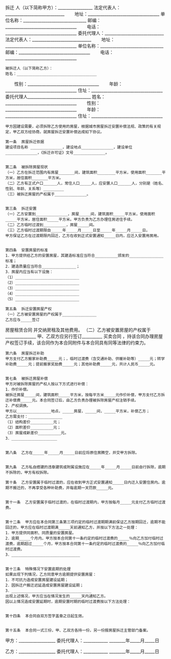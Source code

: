 
 


    
拆迁
人（以下简称甲方）：_________________
    法定代表人：_____________________________
　　地址：___________________________________
    单位名称：_______________________________
    邮编：___________________________________
　　电话：___________________________________
    委托代理人：_____________________________
    法定代表人：_____________________________
　　地址：___________________________________
    单位名称：_______________________________
    邮编：___________________________________
　　电话：___________________________________
 
    被拆迁人（以下简称乙方）：
    姓名：___________________________________
　　性别：___________________________________
　　年龄：___________________________________
    住址：___________________________________
    委托代理人_______________________________
    姓名：___________________________________
　　性别：___________________________________
　　年龄：___________________________________
    住址：___________________________________
                                          
    甲方因建设需要，必须拆除乙方使用的房屋，根据城市房屋拆迁安置补偿法规、政策的有关规定，甲乙双方经协商，就房屋拆迁安置补偿达成如下协议。
 
    第一条  房屋拆迁依据 
    建设项目名称 ______________，建设地点______________，建设单位______________，《拆迁许可证》文号______________。


    第二条  被拆除房屋现状 
    （一）乙方在拆迁范围内有房屋_______间，建筑面积________平方米，使用面积_______平方米，居住面积_______平方米。 
    （二）乙方有正式户口______人，常住人口_____人，应安置人口______人，分别是（姓名、性别、年龄、关系等）_________ 
    （三）被拆迁房屋的产权属于______________。


    第三条  拆迁安置 
    （一）乙方安置到______________，房屋_____间，建筑面积_____平方米，使用面积_____平方米，居住面积_____平方米。甲方负责为乙方办理住房进住手续。 
    （二）乙方临时过渡到__________，房屋_____间。 
    （三）乙方临时过渡期限自_____年_____月_____日至_____年_____月_____日。 
    甲方保证乙方在过渡期限内回迁，乙方在收到正式安置通知_____日内，应迁入安置用房用。


    第四条  安置房屋的标准 
    1．甲方提供给乙方的安置房屋，其建造标准应当符合__________颁发的_______________标准； 
    2．建造质量应当符合_______________； 
    3．房屋内应当有以下设施： 
    （1）____________________________  
    （2）____________________________ 
    （3）____________________________ 
    （4）____________________________ 
    （5）____________________________
      
    第五条  拆迁安置房屋产权 
    （一）乙方被安置房屋的产权属于_______________  
    乙方应与_____签订
房屋租赁合同
并交纳房租及其他费用。 
    （二）乙方被安置房屋的产权属于_______________ 
    甲、乙双方应另行签订__________
买卖合同
，持该合同办理房屋产权签订手续，该合同作为本合同附件与本合同具有同等法律的约束力。
 
    第六条  房屋拆迁补助 
    甲方支付乙方搬家补助费_____元；，临时过渡费（含交通补助、供暖补助等）_____元；转学补助费_____元；提前搬家奖励费_____元；其他补助费_____元，共计人民币_____元。


    第七条  被拆迁房屋补偿 
    甲方对被拆除房屋的产权人按以下方式进行补偿： 
    1．作价补偿。 
    被拆迁房屋_____间，建筑面积_____平方米，按每平方米_____元作价补偿，甲方支付乙方拆迁补偿费_____元。本合同签订后，由乙方负责办理被拆除房屋产权注销手续。 
    2．产权调换。 
    甲方以_______________地点，_____房屋，_____间，_____平方米，补偿乙方； 
    乙方需支付：_______________ 
    （1）结构差价__________元； 
    （2）面积差价__________元； 
    （3）房屋成新差价__________元。 
    3．____________________


    第八条  乙方在_____年_____月_____日前应将原住房腾空，并交甲方拆除。


    第九条  乙方私自搭建的违章建筑或附属设施应在_____年_____月_____日前自行拆除，逾期不拆除的，甲方有权拆除。
 
    第十条  乙方安置属于临时过渡的，应在收到甲方正式安置通知_____日内迁入安置住房内。逾期不搬迁的，不再享受各种补助费，并每逾期一天罚款_____元。


    第十一条  乙方安置属于临时过渡的，在临时过渡期内，甲方按每月_____元支付乙方临时过渡费。


    第十二条  甲方应在本合同第三条第三项约定的临时过渡期期满前保证乙方按期回迁，逾期不能回迁的，甲方应在临时过渡期满_____天前通知乙方，并按以下方法之一处理： 
    1．甲方提供同面积、同质量的安置房屋。 
    2．逾期_____个月内，甲方按本合同第十一条约定的临时过渡费的_____％向乙方加付临时过渡费，逾期超过_____个月，甲方按本合同第十一条约定的临时过渡费的_____％向乙方加付临时过渡费。 
    3．______________________________


    第十三条  特殊情况下安置逾期的处理 
    如果出现下列情况，乙方同意甲方逾期提供安置房屋： 
    1．不可抗力造成安置房屋建设延期； 
    2．因拆迁户搬迁迟延造成安置房屋建设延期； 
    3．___________________________________  
    出现上述情况，甲方应当在情况发生的_____天内通知乙方。 
    因以上情况造成安置延期时，逾期安置时期的临时过渡费按以下方法处理：


    第十四条  本合同自双方签字盖章之日起生效。


    第十五条  本合同一式三份，甲、乙双方各持一份，另一份报房屋拆迁主管部门备案。


 


甲方：__________________
委托代理人：____________
________年_____月_____日


乙方：__________________
委托代理人：____________
________年_____月_____日
 


 

 
 
 
 
 
  


  
 

  


  


  
 
 
 
 

